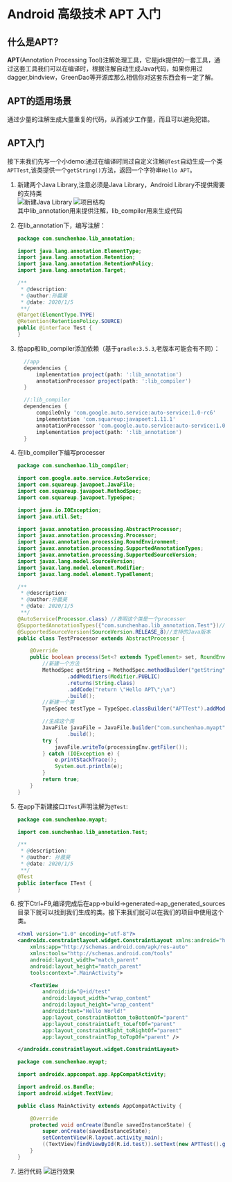 # Android 高级技术 APT 入门
## 什么是APT?
__APT__(Annotation Processing Tool)注解处理工具，它是jdk提供的一套工具，通过这套工具我们可以在编译时，根据注解自动生成Java代码，如果你用过dagger,bindview，GreenDao等开源库那么相信你对这套东西会有一定了解。
## APT的适用场景
通过少量的注解生成大量重复的代码，从而减少工作量，而且可以避免犯错。
## APT入门
接下来我们先写一个小demo:通过在编译时同过自定义注解`@Test`自动生成一个类`APTTest`,该类提供一个`getString()`方法，返回一个字符串`Hello APT`。   

1. 新建两个Java Library,注意必须是Java Library，Android Library不提供需要的支持类  
    ![新建Java Library](res/apt_01.PNG)
    ![项目结构](res/apt_02.PNG)  
    其中lib_annotation用来提供注解，lib_compiler用来生成代码

2. 在lib_annotation下，编写注解：  
    ``` Java
    package com.sunchenhao.lib_annotation;

    import java.lang.annotation.ElementType;
    import java.lang.annotation.Retention;
    import java.lang.annotation.RetentionPolicy;
    import java.lang.annotation.Target;

    /**
     * @description:
     * @author:孙晨昊
     * @date: 2020/1/5
     **/
    @Target(ElementType.TYPE)
    @Retention(RetentionPolicy.SOURCE)
    public @interface Test {
    }
    ```
3. 给app和lib_compiler添加依赖（基于`gradle:3.5.3`,老版本可能会有不同）：
    ```groovy
      //app
      dependencies {
          implementation project(path: ':lib_annotation')
          annotationProcessor project(path: ':lib_compiler')
      }

      //:lib_compiler
      dependencies {
          compileOnly 'com.google.auto.service:auto-service:1.0-rc6'
          implementation 'com.squareup:javapoet:1.11.1'
          annotationProcessor 'com.google.auto.service:auto-service:1.0-rc6'
          implementation project(path: ':lib_annotation')
      }
    ```
4. 在lib_compiler下编写processer
    ```Java
    package com.sunchenhao.lib_compiler;

    import com.google.auto.service.AutoService;
    import com.squareup.javapoet.JavaFile;
    import com.squareup.javapoet.MethodSpec;
    import com.squareup.javapoet.TypeSpec;

    import java.io.IOException;
    import java.util.Set;

    import javax.annotation.processing.AbstractProcessor;
    import javax.annotation.processing.Processor;
    import javax.annotation.processing.RoundEnvironment;
    import javax.annotation.processing.SupportedAnnotationTypes;
    import javax.annotation.processing.SupportedSourceVersion;
    import javax.lang.model.SourceVersion;
    import javax.lang.model.element.Modifier;
    import javax.lang.model.element.TypeElement;

    /**
     * @description:
     * @author:孙晨昊
     * @date: 2020/1/5
     **/
    @AutoService(Processor.class) //表明这个类是一个processor
    @SupportedAnnotationTypes({"com.sunchenhao.lib_annotation.Test"})//声明需要匹配的注解
    @SupportedSourceVersion(SourceVersion.RELEASE_8)//支持的Java版本
    public class TestProcessor extends AbstractProcessor {

        @Override
        public boolean process(Set<? extends TypeElement> set, RoundEnvironment roundEnvironment) {
            //新建一个方法
            MethodSpec getString = MethodSpec.methodBuilder("getString")
                    .addModifiers(Modifier.PUBLIC)
                    .returns(String.class)
                    .addCode("return \"Hello APT\";\n")
                    .build();
            //新建一个类
            TypeSpec testType = TypeSpec.classBuilder("APTTest").addModifiers(Modifier.PUBLIC).addMethod(getString).build();

            //生成这个类
            JavaFile javaFile = JavaFile.builder("com.sunchenhao.myapt", testType)
                    .build();
            try {
                javaFile.writeTo(processingEnv.getFiler());
            } catch (IOException e) {
                e.printStackTrace();
                System.out.println(e);
            }
            return true;
        }
    }
    ```
5. 在app下新建接口`ITest`声明注解为`@Test`:
    ```Java
    package com.sunchenhao.myapt;

    import com.sunchenhao.lib_annotation.Test;

    /**
     * @description:
     * @author: 孙晨昊
     * @date: 2020/1/5
     **/
    @Test
    public interface ITest {
    }
    ```
6. 按下Ctrl+F9,编译完成后在app->build->generated->ap_generated_sources目录下就可以找到我们生成的类。接下来我们就可以在我们的项目中使用这个类。
    ```Xml
    <?xml version="1.0" encoding="utf-8"?>
    <androidx.constraintlayout.widget.ConstraintLayout xmlns:android="http://schemas.android.com/apk/res/android"
        xmlns:app="http://schemas.android.com/apk/res-auto"
        xmlns:tools="http://schemas.android.com/tools"
        android:layout_width="match_parent"
        android:layout_height="match_parent"
        tools:context=".MainActivity">

        <TextView
            android:id="@+id/test"
            android:layout_width="wrap_content"
            android:layout_height="wrap_content"
            android:text="Hello World!"
            app:layout_constraintBottom_toBottomOf="parent"
            app:layout_constraintLeft_toLeftOf="parent"
            app:layout_constraintRight_toRightOf="parent"
            app:layout_constraintTop_toTopOf="parent" />

    </androidx.constraintlayout.widget.ConstraintLayout>
    ```
    ```Java
    package com.sunchenhao.myapt;

    import androidx.appcompat.app.AppCompatActivity;

    import android.os.Bundle;
    import android.widget.TextView;

    public class MainActivity extends AppCompatActivity {

        @Override
        protected void onCreate(Bundle savedInstanceState) {
            super.onCreate(savedInstanceState);
            setContentView(R.layout.activity_main);
            ((TextView)findViewById(R.id.test)).setText(new APTTest().getString());
        }
    }    
    ```
7. 运行代码
    ![运行效果](res/apt_03.png)
